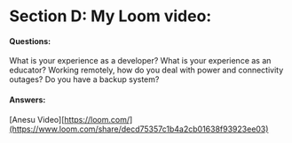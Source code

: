 # Section D: My Loom video:

#### Questions:

What is your experience as a developer?
What is your experience as an educator?
Working remotely, how do you deal with power and connectivity outages? Do you have a backup system?

#### Answers:

[Anesu Video][https://loom.com/](https://www.loom.com/share/decd75357c1b4a2cb01638f93923ee03)
